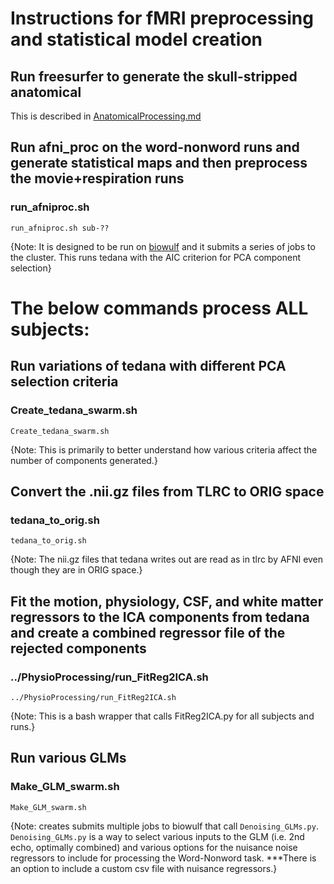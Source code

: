 # Instructions for fMRI preprocessing and statistical model creation

## Run freesurfer to generate the skull-stripped anatomical

This is described in
[AnatomicalProcessing.md](../AnatomicalProcessings/AnatomicalProcessing.md)

## Run afni_proc on the word-nonword runs and generate statistical maps and then preprocess the movie+respiration runs
### run_afniproc.sh
```
run_afniproc.sh sub-??
```
{Note: It is designed to be run on [biowulf](https://hpc.nih.gov/) and it submits a series
of jobs to the cluster. This runs tedana with the AIC criterion for PCA component selection}


# The below commands process ALL subjects:

## Run variations of tedana with different PCA selection criteria
### Create_tedana_swarm.sh
```
Create_tedana_swarm.sh
```
{Note: This is primarily to better understand how various criteria affect the number of components generated.}

## Convert the .nii.gz files from TLRC to ORIG space
### tedana_to_orig.sh
```
tedana_to_orig.sh
```
{Note: The nii.gz files that tedana writes out are read as in tlrc by AFNI even though they are in ORIG space.}

## Fit the motion, physiology, CSF, and white matter regressors to the ICA components from tedana and create a combined regressor file of the rejected components
### ../PhysioProcessing/run_FitReg2ICA.sh
```
../PhysioProcessing/run_FitReg2ICA.sh
```
{Note: This is a bash wrapper that calls FitReg2ICA.py for all subjects and runs.}

## Run various GLMs
### Make_GLM_swarm.sh
```
Make_GLM_swarm.sh
```
{Note: creates submits multiple jobs to biowulf that call `Denoising_GLMs.py`.
`Denoising_GLMs.py` is a way to select various inputs to the GLM (i.e. 2nd echo, optimally combined) and various options for the nuisance noise regressors to include for processing the Word-Nonword task.
    ***There is an option to include a custom csv file with nuisance regressors.}